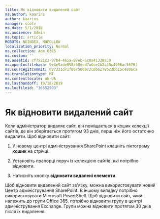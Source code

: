 ```yaml
---
title: Як відновити видалений сайт
ms.author: kaarins
author: kaarins
manager: scotv
ms.date: 5/1/2018
ms.audience: Admin
ms.topic: article
ROBOTS: NOINDEX, NOFOLLOW
localization_priority: Normal
ms.collection: Adm_O365
ms.custom: ''
ms.assetid: cf7521c3-97b4-465a-97eb-6c0a41338a30
ms.openlocfilehash: 9e4e9ade058c60ecd7a6ce1b2a40c4996ac5676f
ms.sourcegitcommit: 037331d71f06750d972c0b6278b23bb15c4806ca
ms.translationtype: MT
ms.contentlocale: uk-UA
ms.lasthandoff: 10/18/2019
ms.locfileid: "36552503"
---
```

# <a name="restore-a-deleted-site"></a>Як відновити видалений сайт

Коли адміністратор видаляє сайт, він поміщається в кошик колекції сайтів, де він зберігається протягом 93 днів, перш ніж його остаточно видалити. Щоб відновити сайт:
  
1. У новому центрі адміністрування SharePoint клацніть піктограму **кошик** на стрічці. 
    
2. Установіть прапорці поруч із колекцією сайтів, які потрібно відновити.
    
3. Натисніть кнопку **відновити видалені елементи**.
    
Щоб відновити видалений сайт зв'язку, можна використовувати новий Центр адміністрування SharePoint. В іншому випадку потрібно використовувати Microsoft PowerShell. Щоб відновити сайт, який належить до групи Office 365, потрібно відновити групу в центрі адміністрування Exchange. Групи можна відновити протягом 30 днів після їх видалення.
  

